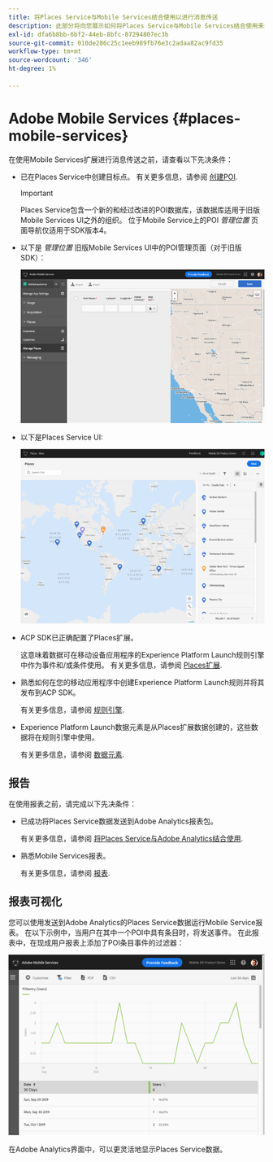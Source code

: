 ```yaml
---
title: 将Places Service与Mobile Services结合使用以进行消息传送
description: 此部分将向您展示如何将Places Service与Mobile Services结合使用来进行消息传送。
exl-id: dfa6b8bb-6bf2-44eb-8bfc-87294807ec3b
source-git-commit: 010de286c25c1eeb989fb76e3c2adaa82ac9fd35
workflow-type: tm+mt
source-wordcount: '346'
ht-degree: 1%

---
```


# Adobe Mobile Services {#places-mobile-services}

在使用Mobile Services扩展进行消息传送之前，请查看以下先决条件：

* 已在Places Service中创建目标点。 有关更多信息，请参阅 [创建POI](/help/poi-mgmt-ui/create-a-poi-ui.md).

   >[!IMPORTANT]
   >
   >Places Service包含一个新的和经过改进的POI数据库，该数据库适用于旧版Mobile Services UI之外的组织。 位于Mobile Service上的POI *管理位置* 页面导航仅适用于SDK版本4。

* 以下是 *管理位置* 旧版Mobile Services UI中的POI管理页面（对于旧版SDK）：

   ![旧版UI](/help/assets/legacy-location-v4-ui.png)

* 以下是Places Service UI:

   ![Places Service POI管理UI](/help/assets/places-ui.png)

* ACP SDK已正确配置了Places扩展。

   这意味着数据可在移动设备应用程序的Experience Platform Launch规则引擎中作为事件和/或条件使用。 有关更多信息，请参阅 [Places扩展](/help/places-ext-aep-sdks/places-extension/places-extension.md).

* 熟悉如何在您的移动应用程序中创建Experience Platform Launch规则并将其发布到ACP SDK。

   有关更多信息，请参阅 [规则引擎](https://aep-sdks.gitbook.io/docs/using-mobile-extensions/mobile-core/rules-engine).

* Experience Platform Launch数据元素是从Places扩展数据创建的，这些数据将在规则引擎中使用。

   有关更多信息，请参阅 [数据元素](https://aep-sdks.gitbook.io/docs/using-mobile-extensions/mobile-core/rules-engine#data-elements).

## 报告

在使用报表之前，请完成以下先决条件：

* 已成功将Places Service数据发送到Adobe Analytics报表包。

   有关更多信息，请参阅 [将Places Service与Adobe Analytics结合使用](/help/use-places-with-other-solutions/places-adobe-analytics/use-places-adobe-analytics.md).

* 熟悉Mobile Services报表。

   有关更多信息，请参阅 [报表](https://docs.adobe.com/content/help/en/mobile-services/using/reports-ug/usage.html).

## 报表可视化

您可以使用发送到Adobe Analytics的Places Service数据运行Mobile Service报表。 在以下示例中，当用户在其中一个POI中具有条目时，将发送事件。 在此报表中，在现成用户报表上添加了POI条目事件的过滤器：

![报表可视化](/help/assets/report-visualize.png)

在Adobe Analytics界面中，可以更灵活地显示Places Service数据。
